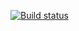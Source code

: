 [![Build status](https://ci.appveyor.com/api/projects/status/toav3udg761u4x7m?svg=true)](https://ci.appveyor.com/project/nikiforovamaria/ajs-homework4-3)
